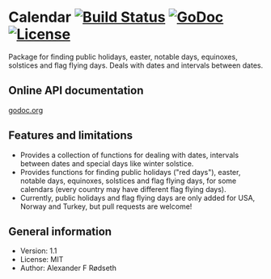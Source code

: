 # Calendar [![Build Status](https://travis-ci.org/xyproto/calendar.svg?branch=master)](https://travis-ci.org/xyproto/calendar) [![GoDoc](https://godoc.org/github.com/xyproto/calendar?status.svg)](http://godoc.org/github.com/xyproto/calendar) [![License](http://img.shields.io/badge/license-MIT-red.svg?style=flat)](https://raw.githubusercontent.com/xyproto/calendar/master/LICENSE)

Package for finding public holidays, easter, notable days, equinoxes, solstices and flag flying days. Deals with dates and intervals between dates.

Online API documentation
------------------------

[godoc.org](http://godoc.org/github.com/xyproto/calendar)


Features and limitations
------------------------

* Provides a collection of functions for dealing with dates, intervals between dates and special days like winter solstice.
* Provides functions for finding public holidays ("red days"), easter, notable days, equinoxes, solstices and flag flying days, for some calendars (every country may have different flag flying days).
* Currently, public holidays and flag flying days are only added for USA, Norway and Turkey, but pull requests are welcome!


General information
-------------------

* Version: 1.1
* License: MIT
* Author: Alexander F Rødseth
